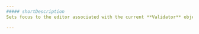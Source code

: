 ```yaml
---
##### shortDescription
Sets focus to the editor associated with the current **Validator** object.

---
```

